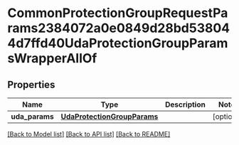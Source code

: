 # CommonProtectionGroupRequestParams2384072a0e0849d28bd538044d7ffd40UdaProtectionGroupParamsWrapperAllOf


## Properties
Name | Type | Description | Notes
------------ | ------------- | ------------- | -------------
**uda_params** | [**UdaProtectionGroupParams**](UdaProtectionGroupParams.md) |  | [optional] 

[[Back to Model list]](../README.md#documentation-for-models) [[Back to API list]](../README.md#documentation-for-api-endpoints) [[Back to README]](../README.md)


